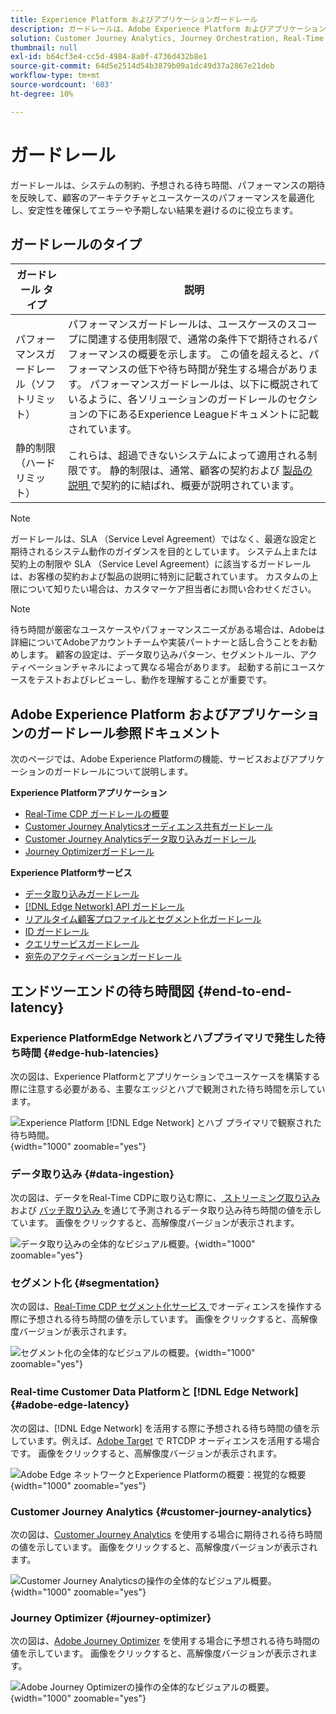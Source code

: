 ```yaml
---
title: Experience Platform およびアプリケーションガードレール
description: ガードレールは、Adobe Experience Platform およびアプリケーション内のコンポーネントとサービスに対するパフォーマンスの期待値と影響を定義します
solution: Customer Journey Analytics, Journey Orchestration, Real-Time Customer Data Platform
thumbnail: null
exl-id: b64cf3e4-cc5d-4984-8a0f-4736d432b8e1
source-git-commit: 64d5e2514d54b3879b09a1dc49d37a2867e21deb
workflow-type: tm+mt
source-wordcount: '603'
ht-degree: 10%

---
```



# ガードレール
ガードレールは、システムの制約、予想される待ち時間、パフォーマンスの期待を反映して、顧客のアーキテクチャとユースケースのパフォーマンスを最適化し、安定性を確保してエラーや予期しない結果を避けるのに役立ちます。

## ガードレールのタイプ

| ガードレール タイプ | 説明 |
|---|---|
| パフォーマンスガードレール（ソフトリミット） | パフォーマンスガードレールは、ユースケースのスコープに関連する使用制限で、通常の条件下で期待されるパフォーマンスの概要を示します。 この値を超えると、パフォーマンスの低下や待ち時間が発生する場合があります。 パフォーマンスガードレールは、以下に概説されているように、各ソリューションのガードレールのセクションの下にあるExperience Leagueドキュメントに記載されています。 |
| 静的制限（ハードリミット） | これらは、超過できないシステムによって適用される制限です。 静的制限は、通常、顧客の契約および [ 製品の説明 ](https://helpx.adobe.com/legal/product-descriptions.html) で契約的に結ばれ、概要が説明されています。 |

>[!NOTE]
>
> ガードレールは、SLA （Service Level Agreement）ではなく、最適な設定と期待されるシステム動作のガイダンスを目的としています。 システム上または契約上の制限や SLA （Service Level Agreement）に該当するガードレールは、お客様の契約および製品の説明に特別に記載されています。 カスタムの上限について知りたい場合は、カスタマーケア担当者にお問い合わせください。

>[!NOTE]
>
> 待ち時間が厳密なユースケースやパフォーマンスニーズがある場合は、Adobeは詳細についてAdobeアカウントチームや実装パートナーと話し合うことをお勧めします。 顧客の設定は、データ取り込みパターン、セグメントルール、アクティベーションチャネルによって異なる場合があります。 起動する前にユースケースをテストおよびレビューし、動作を理解することが重要です。

## Adobe Experience Platform およびアプリケーションのガードレール参照ドキュメント

次のページでは、Adobe Experience Platformの機能、サービスおよびアプリケーションのガードレールについて説明します。

**Experience Platformアプリケーション**

* [Real-Time CDP ガードレールの概要 ](https://experienceleague.adobe.com/docs/experience-platform/rtcdp/guardrails/overview.html)
* [Customer Journey Analyticsオーディエンス共有ガードレール ](https://experienceleague.adobe.com/docs/analytics-platform/using/cja-components/audiences/publish.html#latency)
* [Customer Journey Analyticsデータ取り込みガードレール ](https://experienceleague.adobe.com/docs/experience-platform/sources/connectors/adobe-applications/analytics.html#what-is-the-expected-latency-for-analytics-data-on-platform%3F)
* [Journey Optimizerガードレール ](https://experienceleague.adobe.com/docs/journey-optimizer/using/get-started/guardrails.html)

**Experience Platformサービス**

* [データ取り込みガードレール](https://experienceleague.adobe.com/docs/experience-platform/ingestion/guardrails.html)
* [[!DNL Edge Network] API ガードレール ](https://experienceleague.adobe.com/docs/experience-platform/edge-network-server-api/guardrails.html)
* [ リアルタイム顧客プロファイルとセグメント化ガードレール ](https://experienceleague.adobe.com/docs/experience-platform/profile/guardrails.html?lang=ja)
* [ID ガードレール](https://experienceleague.adobe.com/docs/experience-platform/identity/guardrails.html?lang=ja)
* [クエリサービスガードレール](https://experienceleague.adobe.com/docs/experience-platform/query/guardrails.html?lang=ja)
* [宛先のアクティベーションガードレール](https://experienceleague.adobe.com/docs/experience-platform/destinations/guardrails.html?lang=ja)

## エンドツーエンドの待ち時間図 {#end-to-end-latency}

### Experience PlatformEdge Networkとハブプライマリで発生した待ち時間 {#edge-hub-latencies}

次の図は、Experience Platformとアプリケーションでユースケースを構築する際に注意する必要がある、主要なエッジとハブで観測された待ち時間を示しています。

![Experience Platform [!DNL Edge Network] とハブ プライマリで観察された待ち時間。](/help/blueprints/experience-platform/deployment/assets/aep_edge_hub_latency_v1.svg "Experience PlatformEdge Networkとハブのプライマリ監視待ち時間 "){width="1000" zoomable="yes"}

### データ取り込み {#data-ingestion}

次の図は、データをReal-Time CDPに取り込む際に、[ ストリーミング取り込み ](https://experienceleague.adobe.com/docs/experience-platform/ingestion/streaming/overview.html) および [ バッチ取り込み ](https://experienceleague.adobe.com/docs/experience-platform/ingestion/batch/getting-started.html?lang=ja) を通じて予測されるデータ取り込み待ち時間の値を示しています。 画像をクリックすると、高解像度バージョンが表示されます。

![ データ取り込みの全体的なビジュアル概要。](/help/blueprints/experience-platform/deployment/assets/aep_data_flow_guardrails.svg " データ取り込みの大まかな視覚的な概要と待ち時間の値 "){width="1000" zoomable="yes"}

### セグメント化 {#segmentation}

次の図は、[Real-Time CDP セグメント化サービス ](https://experienceleague.adobe.com/docs/experience-platform/segmentation/home.html?lang=ja) でオーディエンスを操作する際に予想される待ち時間の値を示しています。 画像をクリックすると、高解像度バージョンが表示されます。

![ セグメント化の全体的なビジュアルの概要。](/help/blueprints/experience-platform/deployment/assets/segmentation_guardrails.svg " セグメント化の大まかな視覚的な概要と待ち時間の値 "){width="1000" zoomable="yes"}

### Real-time Customer Data Platformと [!DNL Edge Network] {#adobe-edge-latency}

次の図は、[!DNL Edge Network] を活用する際に予想される待ち時間の値を示しています。例えば、[Adobe Target](https://experienceleague.adobe.com/docs/experience-platform/destinations/catalog/personalization/adobe-target-connection.html?lang=ja) で RTCDP オーディエンスを活用する場合です。 画像をクリックすると、高解像度バージョンが表示されます。

![Adobe Edge ネットワークとExperience Platformの概要：視覚的な概要](/help/blueprints/experience-platform/deployment/assets/RTCDP_Edge_guardrails.svg "Adobe Targetへのオーディエンスの書き出しの概要と待ち時間 "){width="1000" zoomable="yes"}

### Customer Journey Analytics {#customer-journey-analytics}

次の図は、[Customer Journey Analytics](https://experienceleague.adobe.com/docs/analytics-platform/using/cja-overview/cja-overview.html?lang=en) を使用する場合に期待される待ち時間の値を示しています。 画像をクリックすると、高解像度バージョンが表示されます。

![Customer Journey Analyticsの操作の全体的なビジュアル概要。](/help/blueprints/experience-platform/deployment/assets/CJA_guardrails.svg "Customer Journey Analyticsの大まかなビジュアル概要と待ち時間の値の操作 "){width="1000" zoomable="yes"}

### Journey Optimizer {#journey-optimizer}

次の図は、[Adobe Journey Optimizer](https://experienceleague.adobe.com/docs/journey-optimizer/using/get-started/get-started.html?lang=en) を使用する場合に予想される待ち時間の値を示しています。 画像をクリックすると、高解像度バージョンが表示されます。

![Adobe Journey Optimizerの操作の全体的なビジュアルの概要。](/help/blueprints/experience-platform/deployment/assets/AJO_guardrails.svg "Adobe Journey Optimizerの大まかなビジュアル概要と待ち時間の値の操作 "){width="1000" zoomable="yes"}